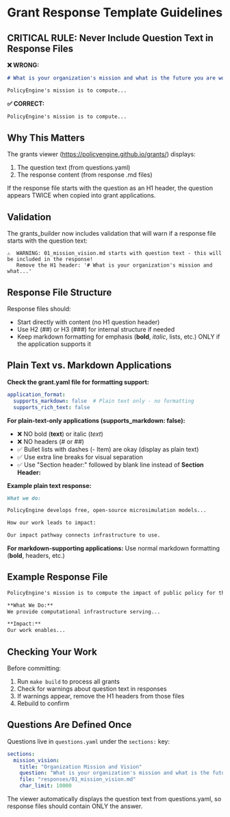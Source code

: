 # Grant Response Template Guidelines

## CRITICAL RULE: Never Include Question Text in Response Files

**❌ WRONG:**
```markdown
# What is your organization's mission and what is the future you are working toward?

PolicyEngine's mission is to compute...
```

**✅ CORRECT:**
```markdown
PolicyEngine's mission is to compute...
```

## Why This Matters

The grants viewer (https://policyengine.github.io/grants/) displays:
1. The question text (from questions.yaml)
2. The response content (from response .md files)

If the response file starts with the question as an H1 header, the question appears TWICE when copied into grant applications.

## Validation

The grants_builder now includes validation that will warn if a response file starts with the question text:

```
⚠️  WARNING: 01_mission_vision.md starts with question text - this will be included in the response!
   Remove the H1 header: '# What is your organization's mission and what...'
```

## Response File Structure

Response files should:
- Start directly with content (no H1 question header)
- Use H2 (##) or H3 (###) for internal structure if needed
- Keep markdown formatting for emphasis (**bold**, *italic*, lists, etc.) ONLY if the application supports it

## Plain Text vs. Markdown Applications

**Check the grant.yaml file for formatting support:**

```yaml
application_format:
  supports_markdown: false  # Plain text only - no formatting
  supports_rich_text: false
```

**For plain-text-only applications (supports_markdown: false):**
- ❌ NO bold (**text**) or italic (*text*)
- ❌ NO headers (# or ##)
- ✅ Bullet lists with dashes (- Item) are okay (display as plain text)
- ✅ Use extra line breaks for visual separation
- ✅ Use "Section header:" followed by blank line instead of **Section Header:**

**Example plain text response:**
```markdown
What we do:

PolicyEngine develops free, open-source microsimulation models...

How our work leads to impact:

Our impact pathway connects infrastructure to use.
```

**For markdown-supporting applications:**
Use normal markdown formatting (**bold**, headers, etc.)

## Example Response File

```markdown
PolicyEngine's mission is to compute the impact of public policy for the world.

**What We Do:**
We provide computational infrastructure serving...

**Impact:**
Our work enables...
```

## Checking Your Work

Before committing:
1. Run `make build` to process all grants
2. Check for warnings about question text in responses
3. If warnings appear, remove the H1 headers from those files
4. Rebuild to confirm

## Questions Are Defined Once

Questions live in `questions.yaml` under the `sections:` key:

```yaml
sections:
  mission_vision:
    title: "Organization Mission and Vision"
    question: "What is your organization's mission and what is the future you are working toward?"
    file: "responses/01_mission_vision.md"
    char_limit: 10000
```

The viewer automatically displays the question text from questions.yaml, so response files should contain ONLY the answer.
